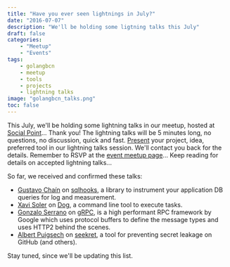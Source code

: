 ```yaml
---
title: "Have you ever seen lightnings in July?"
date: "2016-07-07"
description: "We'll be holding some ligtning talks this July"
draft: false
categories:
    - "Meetup"
    - "Events"
tags:
    - golangbcn
    - meetup
    - tools
    - projects
    - lightning talks
image: "golangbcn_talks.png"
toc: false
---
```


This July, we'll be holding some lightning talks in our meetup, hosted at [Social Point]... Thank you!
The lightning talks will be 5 minutes long, no questions, no discussion, quick and fast.
[Present] your project, idea, preferred tool in our lightning talks session.
We'll contact you back for the details.
Remember to RSVP at the [event meetup page]... Keep reading for details on accepted lightning talks...

<!--more-->

So far, we received and confirmed these talks:

  - [Gustavo Chaín] on [sqlhooks], a library to instrument your application DB queries for log and measurement.
  - [Xavi Soler] on [Dog], a command line tool to execute tasks.
  - [Gonzalo Serrano] on [gRPC], is a high performant RPC framework by Google which uses protocol buffers to define the message types and uses HTTP2 behind the scenes. 
  - [Albert Puigsech] on [seekret], a tool for preventing secret leakage on GitHub (and others).

Stay tuned, since we'll be updating this list.

  [Social Point]: http://socialpoint.com "Social Point"
  [Present]: https://golangbcn.typeform.com/to/PCKIdF "Lightning talks proposal form"
  [event meetup page]: http://www.meetup.com/es-ES/Golang-Barcelona/events/232303170/ "July event meetup page"
  [Gustavo Chaín]: https://twitter.com/gchaincl "Gustavo Chaín"
  [sqlhooks]: https://github.com/gchaincl/sqlhooks "sqlhooks"
  [Xavi Soler]: https://twitter.com/xavi_xsb "Xavi Soler"
  [Dog]: https://github.com/dogtools/dog "Dog"
  [Gonzalo Serrano]: https://twitter.com/gonzaloserrano
  [gRPC]: http://www.grpc.io/docs/tutorials/basic/go.html
  [Albert Puigsech]: https://twitter.com/apuigsech
  [seekret]: https://github.com/apuigsech/seekret
